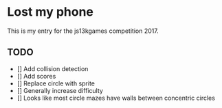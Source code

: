 # Lost my phone

This is my entry for the js13kgames competition 2017.

## TODO

* [] Add collision detection
* [] Add scores
* [] Replace circle with sprite
* [] Generally increase difficulty
* [] Looks like most circle mazes have walls between concentric circles
